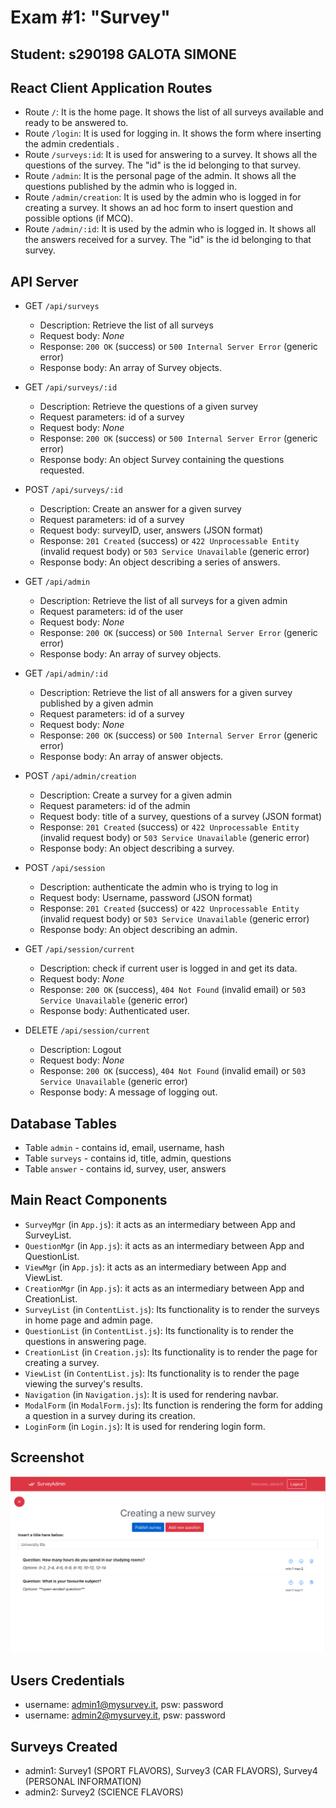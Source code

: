 # Exam #1: "Survey"
## Student: s290198 GALOTA SIMONE 

## React Client Application Routes

- Route `/`: It is the home page. It shows the list of all surveys available and ready to be answered to.
- Route `/login`: It is used for logging in. It shows the form where inserting the admin credentials .
- Route `/surveys:id`: It is used for answering to a survey. It shows all the questions of the survey. The "id" is the id belonging to that survey.
- Route `/admin`: It is the personal page of the admin. It shows all the questions published by the admin who is logged in.
- Route `/admin/creation`: It is used by the admin who is logged in for creating a survey. It shows an ad hoc form to insert question and possible options (if MCQ).
- Route `/admin/:id`: It is used by the admin who is logged in. It shows all the answers received for a survey. The "id" is the id belonging to that survey.



## API Server

- GET `/api/surveys`
  - Description: Retrieve the list of all surveys
  - Request body: _None_
  - Response: `200 OK` (success) or `500 Internal Server Error` (generic error)
  - Response body: An array of Survey objects.
  
- GET `/api/surveys/:id`
  - Description: Retrieve the questions of a given survey
  - Request parameters: id of a survey
  - Request body: _None_
  - Response: `200 OK` (success) or `500 Internal Server Error` (generic error)
  - Response body: An object Survey containing the questions requested.

- POST `/api/surveys/:id`
  - Description: Create an answer for a given survey
  - Request parameters: id of a survey
  - Request body: surveyID, user, answers (JSON format)
  - Response: `201 Created` (success) or `422 Unprocessable Entity` (invalid request body) or `503 Service Unavailable` (generic error) 
  - Response body: An object describing a series of answers.

- GET `/api/admin`
  - Description: Retrieve the list of all surveys for a given admin
  - Request parameters: id of the user
  - Request body: _None_
  - Response: `200 OK` (success) or `500 Internal Server Error` (generic error)
  - Response body: An array of survey objects.

- GET `/api/admin/:id`
  - Description: Retrieve the list of all answers for a given survey published by a given admin
  - Request parameters: id of a survey
  - Request body: _None_
  - Response: `200 OK` (success) or `500 Internal Server Error` (generic error)
  - Response body: An array of answer objects.

- POST `/api/admin/creation`
  - Description: Create a survey for a given admin
  - Request parameters: id of the admin
  - Request body: title of a survey, questions of a survey (JSON format)
  - Response: `201 Created` (success) or `422 Unprocessable Entity` (invalid request body) or `503 Service Unavailable` (generic error)
  - Response body: An object describing a survey.

- POST `/api/session`
  - Description: authenticate the admin who is trying to log in
  - Request body: Username, password (JSON format)
  - Response: `201 Created` (success) or `422 Unprocessable Entity` (invalid request body) or `503 Service Unavailable` (generic error)
  - Response body: An object describing an admin.

- GET `/api/session/current`
  - Description: check if current user is logged in and get its data.
  - Request body: _None_
  - Response: `200 OK` (success), `404 Not Found` (invalid email)  or `503 Service Unavailable` (generic error)
  - Response body: Authenticated user.

- DELETE `/api/session/current`
  - Description: Logout
  - Request body: _None_
  - Response: `200 OK` (success), `404 Not Found` (invalid email)  or `503 Service Unavailable` (generic error)
  - Response body: A message of logging out.


## Database Tables

- Table `admin` - contains id, email, username, hash
- Table `surveys` - contains id, title, admin, questions
- Table `answer` - contains id, survey, user, answers

## Main React Components

- `SurveyMgr` (in `App.js`): it acts as an intermediary between App and SurveyList.
- `QuestionMgr` (in `App.js`): it acts as an intermediary between App and QuestionList.
- `ViewMgr` (in `App.js`): it acts as an intermediary between App and ViewList.
- `CreationMgr` (in `App.js`): it acts as an intermediary between App and CreationList.
- `SurveyList` (in `ContentList.js`): Its functionality is to render the surveys in home page and admin page.
- `QuestionList` (in `ContentList.js`): Its functionality is to render the questions in answering page.
- `CreationList` (in `Creation.js`): Its functionality is to render the page for creating a survey.
- `ViewList` (in `ContentList.js`): Its functionality is to render the page viewing the survey's results.
- `Navigation` (in `Navigation.js`): It is used for rendering navbar.
- `ModalForm` (in `ModalForm.js`): Its function is rendering the form for adding a question in a survey during its creation.
- `LoginForm` (in `Login.js`): It is used for rendering login form.


## Screenshot

![Screenshot](./img/screenshot.jpg)

## Users Credentials

- username: admin1@mysurvey.it, psw: password 
- username: admin2@mysurvey.it, psw: password 

## Surveys Created

- admin1: Survey1 (SPORT FLAVORS), Survey3 (CAR FLAVORS), Survey4 (PERSONAL INFORMATION)
- admin2: Survey2 (SCIENCE FLAVORS)


